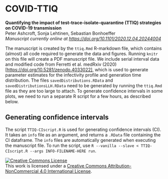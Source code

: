 # COVID-TTIQ

**Quantifying the impact of test-trace-isolate-quarantine (TTIQ) strategies on COVID-19 transmission**<br>
Peter Ashcroft, Sonja Lehtinen, Sebastian Bonhoeffer<br>
*Manuscript currently online at https://doi.org/10.1101/2020.12.04.20244004*


The manuscript is created by the `ttiq.Rmd` R-markdown file, which contains (almost) all code required to generate the data and figures.
Running `knitr` on this file will create a PDF manuscript file.
We include serial interval data and modified code from Ferretti et al. medRxiv (2020) [https://doi.org/10.5281/zenodo.4033022], which is used to generate parameter estimates for the infectivity profile and generation time distribution.
The files `savedDistributions.RData` and `savedDistributionsLLH.RData` need to be generated by running the `ttiq.Rmd` file as they are too large to attach.
To generate confidence intervals in some plots, we need to run a separate R script for a few hours, as described below.

## Generating confidence intervals
The script `TTIQ-CIscript.R` is used for generating confidence intervals (CI).
It takes an `info` file as an argument, and returns a `.RData` file containing the CI dataframe.
The `info` files are automatically generated when executing the manuscript file.
To run the script, use `R --vanilla --slave < TTIQ-CIscript.R --args INFO-FILENAME-HERE run`.


<a rel="license" href="http://creativecommons.org/licenses/by-nc/4.0/"><img alt="Creative Commons License" style="border-width:0" src="https://i.creativecommons.org/l/by-nc/4.0/88x31.png" /></a><br />This work is licensed under a <a rel="license" href="http://creativecommons.org/licenses/by-nc/4.0/">Creative Commons Attribution-NonCommercial 4.0 International License</a>.
